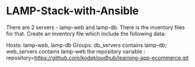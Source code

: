 # LAMP-Stack-with-Ansible

There are 2 servers - lamp-web and lamp-db.
There is the inventory files for that. Create an inventory file which include the following data:

Hosts: lamp-web, lamp-db
Groups: db_servers contains lamp-db; web_servers contains lamp-web
the repository variable : repository=https://github.com/kodekloudhub/learning-app-ecommerce.git